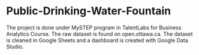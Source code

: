 # Public-Drinking-Water-Fountain
The project is done under MySTEP program in TalentLabs for Business Analytics Course.
The raw dataset is found on open.ottawa.ca.
The dataset is cleaned in Google Sheets and a dashboard is created with Google Data Studio.
